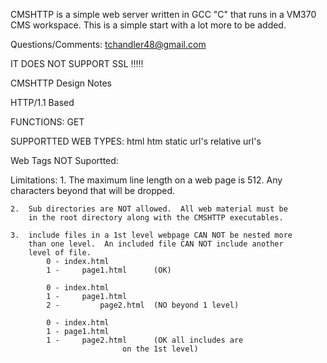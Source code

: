 
CMSHTTP is a simple web server written in GCC "C" that runs in a
VM370 CMS workspace.  This is a simple start with a lot more to 
be added. 

Questions/Comments:
tchandler48@gmail.com


IT DOES NOT SUPPORT SSL !!!!!



CMSHTTP Design Notes


HTTP/1.1 Based


FUNCTIONS:
	GET


SUPPORTTED WEB TYPES:
	html
	htm
       static url's
       relative url's


Web Tags NOT Suportted:


Limitations:
	1.	The maximum line length on a web page is 512.  Any characters
		beyond that will be dropped.

	2.	Sub directories are NOT allowed.  All web material must be
		in the root directory along with the CMSHTTP executables.

	3.	include files in a 1st level webpage CAN NOT be nested more
		than one level.  An included file CAN NOT include another 
		level of file.
			0 - index.html
			1 - 	page1.html		(OK)

			0 - index.html	
			1 - 	page1.html
			2 - 		page2.html	(NO beyond 1 level)

			0 - index.html
			1 -	page1.html
			1 - 	page2.html		(OK all includes are
							 on the 1st level)


